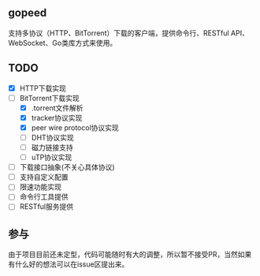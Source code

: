 ## gopeed
支持多协议（HTTP、BitTorrent）下载的客户端，提供命令行、RESTful API、WebSocket、Go类库方式来使用。

## TODO
- [x] HTTP下载实现
- [ ] BitTorrent下载实现
    - [x] .torrent文件解析
    - [x] tracker协议实现
    - [x] peer wire protocol协议实现
    - [ ] DHT协议实现
    - [ ] 磁力链接支持
    - [ ] uTP协议实现
- [ ] 下载接口抽象(不关心具体协议)
- [ ] 支持自定义配置
- [ ] 限速功能实现
- [ ] 命令行工具提供
- [ ] RESTful服务提供

## 参与
由于项目目前还未定型，代码可能随时有大的调整，所以暂不接受PR，当然如果有什么好的想法可以在issue区提出来。